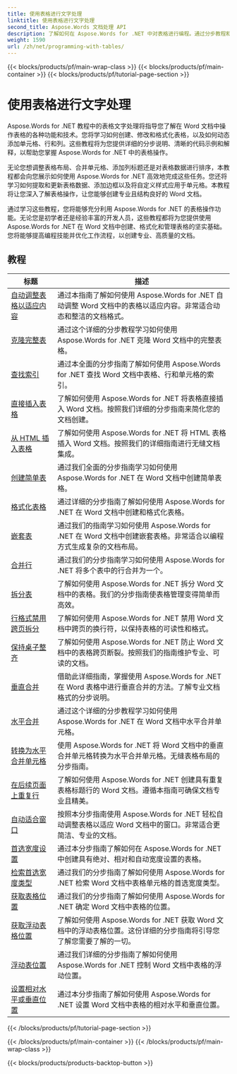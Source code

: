 ```yaml
---
title: 使用表格进行文字处理
linktitle: 使用表格进行文字处理
second_title: Aspose.Words 文档处理 API
description: 了解如何在 Aspose.Words for .NET 中对表格进行编程。通过分步教程和 C# 代码示例了解如何在 Word 文档中创建、操作和格式化表格。
weight: 1590
url: /zh/net/programming-with-tables/
---
```


{{< blocks/products/pf/main-wrap-class >}}
{{< blocks/products/pf/main-container >}}
{{< blocks/products/pf/tutorial-page-section >}}

# 使用表格进行文字处理

Aspose.Words for .NET 教程中的表格文字处理将指导您了解在 Word 文档中操作表格的各种功能和技术。您将学习如何创建、修改和格式化表格，以及如何动态添加单元格、行和列。这些教程将为您提供详细的分步说明、清晰的代码示例和解释，以帮助您掌握 Aspose.Words for .NET 中的表格操作。

无论您想调整表格布局、合并单元格、添加列标题还是对表格数据进行排序，本教程都会向您展示如何使用 Aspose.Words for .NET 高效地完成这些任务。您还将学习如何提取和更新表格数据、添加边框以及将自定义样式应用于单元格。本教程将让您深入了解表格操作，让您能够创建专业且结构良好的 Word 文档。

通过学习这些教程，您将能够充分利用 Aspose.Words for .NET 的表格操作功能。无论您是初学者还是经验丰富的开发人员，这些教程都将为您提供使用 Aspose.Words for .NET 在 Word 文档中创建、格式化和管理表格的坚实基础。您将能够提高编程技能并优化工作流程，以创建专业、高质量的文档。

 ## 教程
| 标题 | 描述 |
| --- | --- |
| [自动调整表格以适应内容](./auto-fit-table-to-contents/) | 通过本指南了解如何使用 Aspose.Words for .NET 自动调整 Word 文档中的表格以适应内容。非常适合动态和整洁的文档格式。 |
| [克隆完整表](./clone-complete-table/) | 通过这个详细的分步教程学习如何使用 Aspose.Words for .NET 克隆 Word 文档中的完整表格。 |
| [查找索引](./finding-index/) | 通过本全面的分步指南了解如何使用 Aspose.Words for .NET 查找 Word 文档中表格、行和单元格的索引。 |
| [直接插入表格](./insert-table-directly/) | 了解如何使用 Aspose.Words for .NET 将表格直接插入 Word 文档。按照我们详细的分步指南来简化您的文档创建。 |
| [从 HTML 插入表格](./insert-table-from-html/) | 了解如何使用 Aspose.Words for .NET 将 HTML 表格插入 Word 文档。按照我们的详细指南进行无缝文档集成。 |
| [创建简单表](./create-simple-table/) | 通过我们全面的分步指南学习如何使用 Aspose.Words for .NET 在 Word 文档中创建简单表格。 |
| [格式化表格](./formatted-table/) | 通过详细的分步指南了解如何使用 Aspose.Words for .NET 在 Word 文档中创建和格式化表格。 |
| [嵌套表](./nested-table/) | 通过我们的指南学习如何使用 Aspose.Words for .NET 在 Word 文档中创建嵌套表格。非常适合以编程方式生成复杂的文档布局。 |
| [合并行](./combine-rows/) | 通过我们的分步指南学习如何使用 Aspose.Words for .NET 将多个表中的行合并为一个。 |
| [拆分表](./split-table/) | 了解如何使用 Aspose.Words for .NET 拆分 Word 文档中的表格。我们的分步指南使表格管理变得简单而高效。 |
| [行格式禁用跨页拆分](./row-format-disable-break-across-pages/) | 了解如何使用 Aspose.Words for .NET 禁用 Word 文档中跨页的换行符，以保持表格的可读性和格式。 |
| [保持桌子整齐](./keep-table-together/) | 了解如何使用 Aspose.Words for .NET 防止 Word 文档中的表格跨页断裂。按照我们的指南维护专业、可读的文档。 |
| [垂直合并](./vertical-merge/) | 借助此详细指南，掌握使用 Aspose.Words for .NET 在 Word 表格中进行垂直合并的方法。了解专业文档格式的分步说明。 |
| [水平合并](./horizontal-merge/) | 通过这个详细的分步教程学习如何使用 Aspose.Words for .NET 在 Word 文档中水平合并单元格。 |
| [转换为水平合并单元格](./convert-to-horizontally-merged-cells/) | 使用 Aspose.Words for .NET 将 Word 文档中的垂直合并单元格转换为水平合并单元格。无缝表格布局的分步指南。 |
| [在后续页面上重复行](./repeat-rows-on-subsequent-pages/) | 了解如何使用 Aspose.Words for .NET 创建具有重复表格标题行的 Word 文档。遵循本指南可确保文档专业且精美。 |
| [自动适合窗口](./auto-fit-to-page-width/) | 按照本分步指南使用 Aspose.Words for .NET 轻松自动调整表格以适应 Word 文档中的窗口。非常适合更简洁、专业的文档。 |
| [首选宽度设置](./preferred-width-settings/) | 通过本分步指南了解如何在 Aspose.Words for .NET 中创建具有绝对、相对和自动宽度设置的表格。 |
| [检索首选宽度类型](./retrieve-preferred-width-type/) | 通过我们的分步指南了解如何使用 Aspose.Words for .NET 检索 Word 文档中表格单元格的首选宽度类型。 |
| [获取表格位置](./get-table-position/) | 通过我们的分步指南了解如何使用 Aspose.Words for .NET 确定 Word 文档中表格的位置。 |
| [获取浮动表格位置](./get-floating-table-position/) | 了解如何使用 Aspose.Words for .NET 获取 Word 文档中的浮动表格位置。这份详细的分步指南将引导您了解您需要了解的一切。 |
| [浮动表位置](./floating-table-position/) | 通过我们详细的分步指南了解如何使用 Aspose.Words for .NET 控制 Word 文档中表格的浮动位置。 |
| [设置相对水平或垂直位置](./set-relative-horizontal-or-vertical-position/) | 通过本分步指南了解如何使用 Aspose.Words for .NET 设置 Word 文档中表格的相对水平和垂直位置。 |
{{< /blocks/products/pf/tutorial-page-section >}}

{{< /blocks/products/pf/main-container >}}
{{< /blocks/products/pf/main-wrap-class >}}

{{< blocks/products/products-backtop-button >}}
